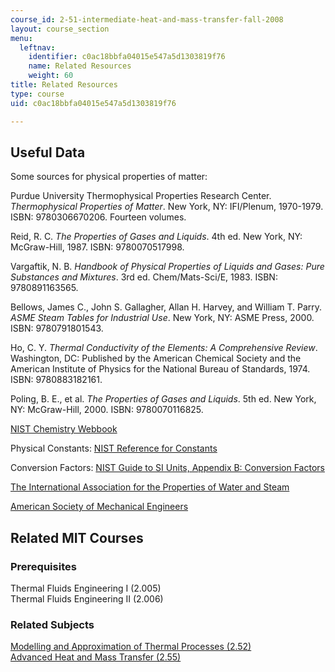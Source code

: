 ```yaml
---
course_id: 2-51-intermediate-heat-and-mass-transfer-fall-2008
layout: course_section
menu:
  leftnav:
    identifier: c0ac18bbfa04015e547a5d1303819f76
    name: Related Resources
    weight: 60
title: Related Resources
type: course
uid: c0ac18bbfa04015e547a5d1303819f76

---
```


Useful Data
-----------

Some sources for physical properties of matter:

Purdue University Thermophysical Properties Research Center. _Thermophysical Properties of Matter_. New York, NY: IFI/Plenum, 1970-1979. ISBN: 9780306670206. Fourteen volumes.

Reid, R. C. _The Properties of Gases and Liquids_. 4th ed. New York, NY: McGraw-Hill, 1987. ISBN: 9780070517998.

Vargaftik, N. B. _Handbook of Physical Properties of Liquids and Gases: Pure Substances and Mixtures_. 3rd ed. Chem/Mats-Sci/E, 1983. ISBN: 9780891163565.

Bellows, James C., John S. Gallagher, Allan H. Harvey, and William T. Parry. _ASME Steam Tables for Industrial Use_. New York, NY: ASME Press, 2000. ISBN: 9780791801543.

Ho, C. Y. _Thermal Conductivity of the Elements: A Comprehensive Review_. Washington, DC: Published by the American Chemical Society and the American Institute of Physics for the National Bureau of Standards, 1974. ISBN: 9780883182161.

Poling, B. E., et al. _The Properties of Gases and Liquids_. 5th ed. New York, NY: McGraw-Hill, 2000. ISBN: 9780070116825.

[NIST Chemistry Webbook](http://webbook.nist.gov/chemistry/fluid/)

Physical Constants: [NIST Reference for Constants](http://physics.nist.gov/cuu/Constants/index.html)

Conversion Factors: [NIST Guide to SI Units, Appendix B: Conversion Factors](http://physics.nist.gov/Pubs/SP811/appenB.html)

[The International Association for the Properties of Water and Steam](http://www.iapws.org/)

[American Society of Mechanical Engineers](http://www.asme.org/)

Related MIT Courses
-------------------

### Prerequisites

Thermal Fluids Engineering I (2.005)  
Thermal Fluids Engineering II (2.006)

### Related Subjects

[Modelling and Approximation of Thermal Processes (2.52)](http://web.mit.edu/2.52/www/index.html)  
[Advanced Heat and Mass Transfer (2.55)](http://web.archive.org/web/20090118092240/http://web.mit.edu/2.55/www/index.html)